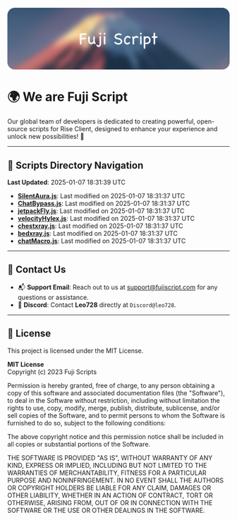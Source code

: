 ![Banner](.github/b.webp)

# 🌍 **We are Fuji Script**

Our global team of developers is dedicated to creating powerful, open-source scripts for Rise Client, designed to enhance your experience and unlock new possibilities! 🌟

---
<!-- SCRIPTS_NAVIGATION_START -->
## 📂 **Scripts Directory Navigation**

**Last Updated**: 2025-01-07 18:31:39 UTC

- **[SilentAura.js](scripts/SilentAura.js)**: Last modified on 2025-01-07 18:31:37 UTC
- **[ChatBypass.js](scripts/ChatBypass.js)**: Last modified on 2025-01-07 18:31:37 UTC
- **[jetpackFly.js](scripts/jetpackFly.js)**: Last modified on 2025-01-07 18:31:37 UTC
- **[velocityHylex.js](scripts/velocityHylex.js)**: Last modified on 2025-01-07 18:31:37 UTC
- **[chestxray.js](scripts/chestxray.js)**: Last modified on 2025-01-07 18:31:37 UTC
- **[bedxray.js](scripts/bedxray.js)**: Last modified on 2025-01-07 18:31:37 UTC
- **[chatMacro.js](scripts/chatMacro.js)**: Last modified on 2025-01-07 18:31:37 UTC

<!-- SCRIPTS_NAVIGATION_END -->

---

## 💬 **Contact Us**  
- 📬 **Support Email**: Reach out to us at [support@fujiscript.com](mailto:support@fujiscript.com) for any questions or assistance.  
- 💬 **Discord**: Contact **Leo728** directly at `Discord@leo728`.

---

## 📜 **License**

This project is licensed under the MIT License.  

**MIT License**  
Copyright (c) 2023 Fuji Scripts  

Permission is hereby granted, free of charge, to any person obtaining a copy of this software and associated documentation files (the "Software"), to deal in the Software without restriction, including without limitation the rights to use, copy, modify, merge, publish, distribute, sublicense, and/or sell copies of the Software, and to permit persons to whom the Software is furnished to do so, subject to the following conditions:  

The above copyright notice and this permission notice shall be included in all copies or substantial portions of the Software.  

THE SOFTWARE IS PROVIDED "AS IS", WITHOUT WARRANTY OF ANY KIND, EXPRESS OR IMPLIED, INCLUDING BUT NOT LIMITED TO THE WARRANTIES OF MERCHANTABILITY, FITNESS FOR A PARTICULAR PURPOSE AND NONINFRINGEMENT. IN NO EVENT SHALL THE AUTHORS OR COPYRIGHT HOLDERS BE LIABLE FOR ANY CLAIM, DAMAGES OR OTHER LIABILITY, WHETHER IN AN ACTION OF CONTRACT, TORT OR OTHERWISE, ARISING FROM, OUT OF OR IN CONNECTION WITH THE SOFTWARE OR THE USE OR OTHER DEALINGS IN THE SOFTWARE.  
